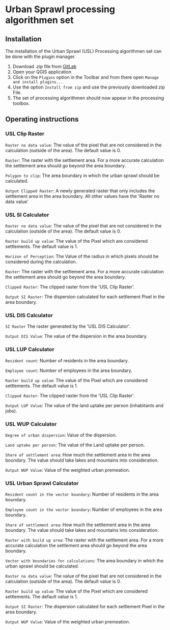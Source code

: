 # Urban Sprawl processing algorithmen set

## Installation

The installation of the Urban Sprawl (USL) Processing algorithmen set can be done with the plugin manager.
1. Download .zip file from [GitLab](https://gitlab.com/ba-qgis/urban-sprawl-toolset/-/archive/latest/urban-sprawl-toolset-latest.zip)
2. Open your QGIS application
3. Click on the `Plugins` option in the Toolbar and from there open `Manage and install plugins...`
4. Use the option `Install from zip` and use the previously downloaded zip File.
5. The set of processing algorithmen should now appear in the processing toolbox.

## Operating instructions

### USL Clip Raster

`Raster no data value`: The value of the pixel that are not considered in the calculation (outside of the area). The default value is 0.

`Raster`: The raster with the settlement area. For a more accurate calculation the settlement area should go beyond the area boundary.

`Polygon to clip`: The area boundary in which the urban sprawl should be calculated.

`Output Clipped Raster`: A newly generated raster that only includes the settlement area in the area boundary. All other values have the 'Raster no data value'

### USL SI Calculator

`Raster no data value`: The value of the pixel that are not considered in the calculation (outside of the area). The default value is 0.

`Raster build up value`: The value of the Pixel which are considered settlements. The default  value is 1.

`Horizon of Perception`: The Value of the radius in which pixels should be considered during the calculation.

`Raster`: The raster with the settlement area. For a more accurate calculation the settlement area should go beyond the area boundary.

`Clipped Raster`: The clipped raster from the 'USL Clip Raster'.

`Output SI Raster`: The dispersion calculated for each settlement Pixel in the area boundary.

### USL DIS Calculator

`SI Raster` The raster generated by the 'USL DIS Calculator'.

`Output DIS Value`: The value of the dispersion in the area boundary.

### USL LUP Calculator

`Resident count`: Number of residents in the area boundary.

`Employee count`: Number of employees in the area boundary.

`Raster build up value`: The value of the Pixel which are considered settlements. The default  value is 1.

`Clipped Raster`: The clipped raster from the 'USL Clip Raster'.

`Output LUP Value`: The value of the land uptake per person (inhabitants and jobs).

### USL WUP Calculator

`Degree of urban dispersion`: Value of the dispersion.

`Land uptake per person`: The value of the Land uptake per person.

`Share of settlement area`: How much the settlement area in the area boundary. The value should take lakes and mountains into consideration.

`Output WUP Value`: Value of the weighted urban premeation.

### USL Urban Sprawl Calculator

`Resident count in the vector boundary`: Number of residents in the area boundary.

`Employee count in the vector boundary`: Number of employees in the area boundary.

`Share of settlement area`: How much the settlement area in the area boundary. The value should take lakes and mountains into consideration.

`Raster with build up area`: The raster with the settlement area. For a more accurate calculation the settlement area should go beyond the area boundary.

`Vector with boundaries for calculations`: The area boundary in which the urban sprawl should be calculated.

`Raster no data value`: The value of the pixel that are not considered in the calculation (outside of the area). The default value is 0.

`Raster build up value`: The value of the Pixel which are considered settlements. The default  value is 1.

`Output SI Raster`: The dispersion calculated for each settlement Pixel in the area boundary.

`Output WUP Value`: Value of the weighted urban premeation.
